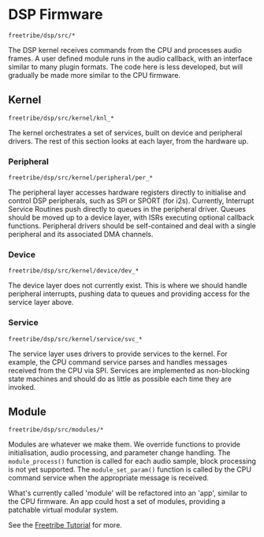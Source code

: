 # DSP Firmware

`freetribe/dsp/src/*`

The DSP kernel receives commands from the CPU and processes audio frames.
A user defined module runs in the audio callback, with an interface similar
to many plugin formats. The code here is less developed, but will gradually
be made more similar to the CPU firmware.

## Kernel

`freetribe/dsp/src/kernel/knl_*`

The kernel orchestrates a set of services, built on device and peripheral drivers.
The rest of this section looks at each layer, from the hardware up.

### Peripheral

`freetribe/dsp/src/kernel/peripheral/per_*`

The peripheral layer accesses hardware registers directly to initialise and
control DSP peripherals, such as SPI or SPORT (for i2s).
Currently, Interrupt Service Routines push directly to queues in the peripheral driver.
Queues should be moved up to a device layer,
with ISRs executing optional callback functions.
Peripheral drivers should be self-contained and
deal with a single peripheral and its associated DMA channels.

### Device

`freetribe/dsp/src/kernel/device/dev_*`

The device layer does not currently exist. This is where we should handle peripheral
interrupts, pushing data to queues and providing access for the service layer above.

### Service

`freetribe/dsp/src/kernel/service/svc_*`

The service layer uses drivers to provide services to the kernel.
For example, the CPU command service parses and handles messages received
from the CPU via SPI. Services are implemented as non-blocking state
machines and should do as little as possible each time they are invoked.

## Module

`freetribe/dsp/src/modules/*`

Modules are whatever we make them. We override functions to provide initialisation,
audio processing, and parameter change handling. The `module_process()` function
is called for each audio sample, block processing is not yet supported. The `module_set_param()`
function is called by the CPU command service when the appropriate message is received.

What's currently called 'module' will be refactored into an 'app', similar to the
CPU firmware. An app could host a set of modules, providing a patchable
virtual modular system.

See the [Freetribe Tutorial](tutorial.md) for more.
